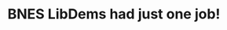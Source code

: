 ---
title: BNES LibDems had just one job!
tags: 
 - buses
 - banes
 - social_media
summary: "WHEN IT COMES TO BUSES BNES LibDems had just one job: running Council buses where there's social need. But they're stranding THOUSANDS with cuts, severing Bath from its lifeblood communities"
post_asset: 332258896_1137172933622072_8769979302441271230_n.jpg
size: 940 x 788
---